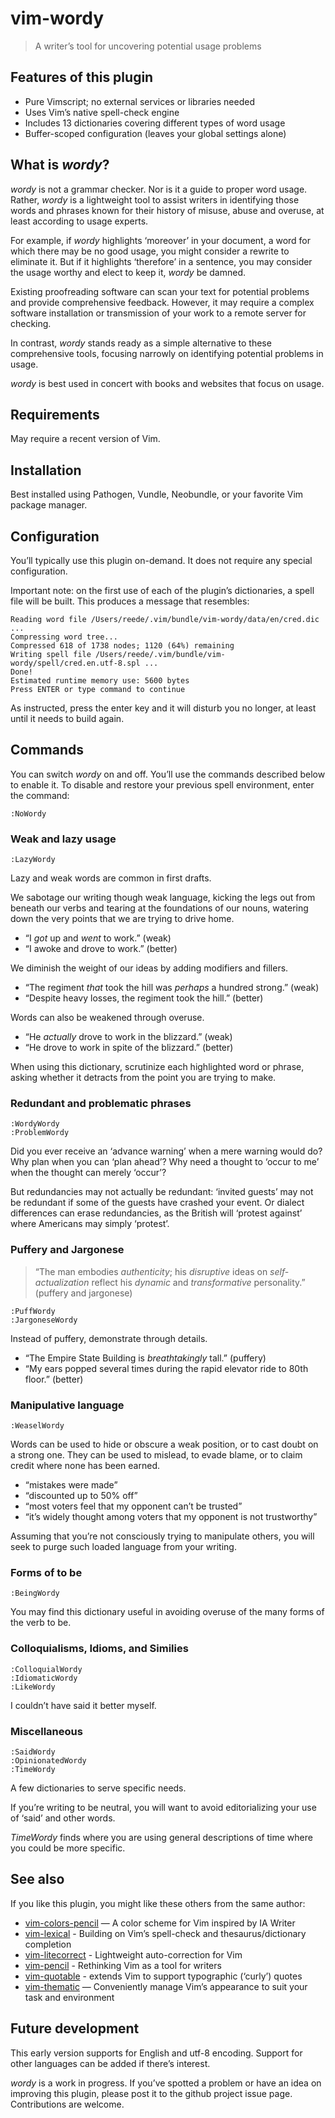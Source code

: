# vim-wordy

> A writer’s tool for uncovering potential usage problems

## Features of this plugin

* Pure Vimscript; no external services or libraries needed
* Uses Vim’s native spell-check engine
* Includes 13 dictionaries covering different types of word usage
* Buffer-scoped configuration (leaves your global settings alone)

## What is _wordy_?

_wordy_ is not a grammar checker. Nor is it a guide to proper word usage.
Rather, _wordy_ is a lightweight tool to assist writers in identifying
those words and phrases known for their history of misuse, abuse and
overuse, at least according to usage experts.

For example, if _wordy_ highlights ‘moreover’ in your document, a word for
which there may be no good usage, you might consider a rewrite to
eliminate it. But if it highlights ‘therefore’ in a sentence, you may
consider the usage worthy and elect to keep it, _wordy_ be damned.

Existing proofreading software can scan your text for potential problems
and provide comprehensive feedback. However, it may require a complex
software installation or transmission of your work to a remote server for 
checking. 

In contrast, _wordy_ stands ready as a simple alternative to these
comprehensive tools, focusing narrowly on identifying potential problems
in usage.

_wordy_ is best used in concert with books and websites that focus on
usage.

## Requirements

May require a recent version of Vim.

## Installation

Best installed using Pathogen, Vundle, Neobundle, or your favorite Vim
package manager.

## Configuration

You’ll typically use this plugin on-demand. It does not require any
special configuration.

Important note: on the first use of each of the plugin’s dictionaries,
a spell file will be built. This produces a message that resembles:

```
Reading word file /Users/reede/.vim/bundle/vim-wordy/data/en/cred.dic ...
Compressing word tree...
Compressed 618 of 1738 nodes; 1120 (64%) remaining
Writing spell file /Users/reede/.vim/bundle/vim-wordy/spell/cred.en.utf-8.spl ...
Done!
Estimated runtime memory use: 5600 bytes
Press ENTER or type command to continue
```

As instructed, press the enter key and it will disturb you no longer, at
least until it needs to build again.

## Commands

You can switch _wordy_ on and off. You’ll use the commands described below
to enable it. To disable and restore your previous spell environment,
enter the command:

```
:NoWordy
```

### Weak and lazy usage

```
:LazyWordy
```

Lazy and weak words are common in first drafts.

We sabotage our writing though weak language, kicking the legs out from
beneath our verbs and tearing at the foundations of our nouns, watering
down the very points that we are trying to drive home.

* “I _got_ up and _went_ to work.” (weak)
* “I awoke and drove to work.” (better)

We diminish the weight of our ideas by adding modifiers and fillers.

* “The regiment _that_ took the hill was _perhaps_ a hundred strong.” (weak)
* “Despite heavy losses, the regiment took the hill.” (better)

Words can also be weakened through overuse.

* “He _actually_ drove to work in the blizzard.” (weak)
* “He drove to work in spite of the blizzard.” (better)

When using this dictionary, scrutinize each highlighted word or phrase,
asking whether it detracts from the point you are trying to make.

### Redundant and problematic phrases

```
:WordyWordy
:ProblemWordy
```

Did you ever receive an ‘advance warning’ when a mere warning would do?
Why plan when you can ‘plan ahead’? Why need a thought to ‘occur to me’
when the thought can merely ‘occur’?

But redundancies may not actually be redundant: ‘invited guests’ may not
be redundant if some of the guests have crashed your event. Or dialect
differences can erase redundancies, as the British will ‘protest against’
where Americans may simply ‘protest’.

### Puffery and Jargonese

> “The man embodies _authenticity_; his _disruptive_ ideas on
> _self-actualization_ reflect his _dynamic_ and _transformative_
> personality.” (puffery and jargonese)

```
:PuffWordy
:JargoneseWordy
```

Instead of puffery, demonstrate through details.

* “The Empire State Building is _breathtakingly_ tall.” (puffery)
* “My ears popped several times during the rapid elevator ride
  to 80th floor.” (better)

### Manipulative language

```
:WeaselWordy
```

Words can be used to hide or obscure a weak position, or to cast doubt on
a strong one. They can be used to mislead, to evade blame, or to claim credit 
where none has been earned.

* “mistakes were made”
* “discounted up to 50% off”
* “most voters feel that my opponent can’t be trusted”
* “it’s widely thought among voters that my opponent is not trustworthy”

Assuming that you’re not consciously trying to manipulate others, you will
seek to purge such loaded language from your writing.

### Forms of to be

```
:BeingWordy
```

You may find this dictionary useful in avoiding overuse of the many forms
of the verb to be.

### Colloquialisms, Idioms, and Similies

```
:ColloquialWordy
:IdiomaticWordy
:LikeWordy
```

I couldn’t have said it better myself.

### Miscellaneous

```
:SaidWordy
:OpinionatedWordy
:TimeWordy
```

A few dictionaries to serve specific needs.

If you’re writing to be neutral, you will want to avoid editorializing
your use of ‘said’ and other words.

_TimeWordy_ finds where you are using general descriptions of time where
you could be more specific.

## See also

If you like this plugin, you might like these others from the same author:

* [vim-colors-pencil](http://github.com/reedes/vim-colors-pencil) — A color scheme for Vim inspired by IA Writer
* [vim-lexical](http://github.com/reedes/vim-lexical) - Building on Vim’s spell-check and thesaurus/dictionary completion
* [vim-litecorrect](http://github.com/reedes/vim-litecorrect) - Lightweight auto-correction for Vim
* [vim-pencil](http://github.com/reedes/vim-pencil) - Rethinking Vim as a tool for writers
* [vim-quotable](http://github.com/reedes/vim-quotable) - extends Vim to support typographic (‘curly’) quotes
* [vim-thematic](http://github.com/reedes/vim-thematic) — Conveniently manage Vim’s appearance to suit your task and environment

## Future development

This early version supports for English and utf-8 encoding. Support for
other languages can be added if there’s interest.

_wordy_ is a work in progress. If you’ve spotted a problem or have an idea
on improving this plugin, please post it to the github project issue page.
Contributions are welcome.

<!-- vim: set tw=74 :-->

